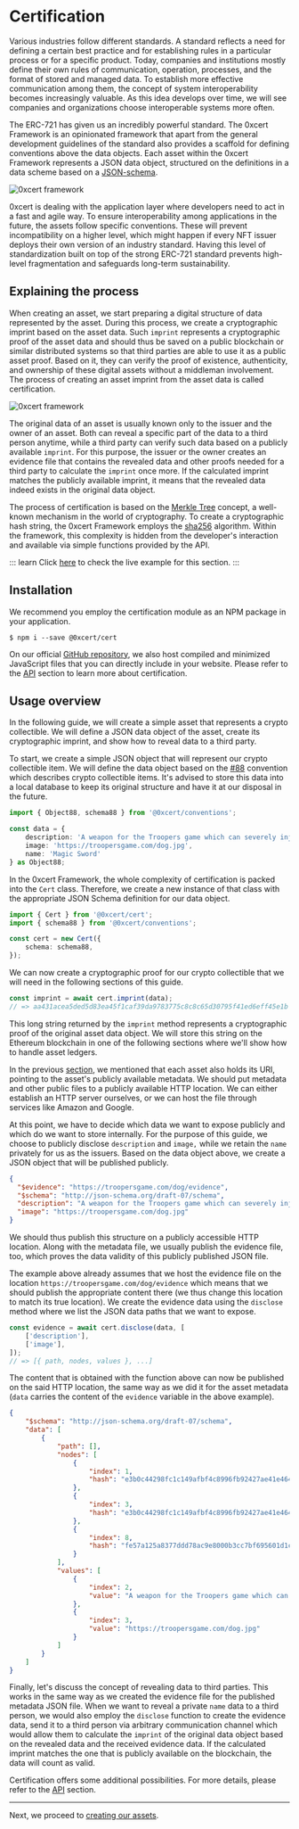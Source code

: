# Certification

Various industries follow different standards. A standard reflects a need for defining a certain best practice and for establishing rules in a particular process or for a specific product. Today, companies and institutions mostly define their own rules of communication, operation, processes, and the format of stored and managed data. To establish more effective communication among them, the concept of system interoperability becomes increasingly valuable. As this idea develops over time, we will see companies and organizations choose interoperable systems more often.

The ERC-721 has given us an incredibly powerful standard. The 0xcert Framework is an opinionated framework that apart from the general development guidelines of the standard also provides a scaffold for defining conventions above the data objects. Each asset within the 0xcert Framework represents a JSON data object, structured on the definitions in a data scheme based on a [JSON-schema](https://json-schema.org/).

![0xcert framework](../assets/scheme_3.svg)

0xcert is dealing with the application layer where developers need to act in a fast and agile way. To ensure interoperability among applications in the future, the assets follow specific conventions. These will prevent incompatibility on a higher level, which might happen if every NFT issuer deploys their own version of an industry standard. Having this level of standardization built on top of the strong ERC-721 standard prevents high-level fragmentation and safeguards long-term sustainability.

## Explaining the process

When creating an asset, we start preparing a digital structure of data represented by the asset. During this process, we create a cryptographic imprint based on the asset data. Such `imprint` represents a cryptographic proof of the asset data and should thus be saved on a public blockchain or similar distributed systems so that third parties are able to use it as a public asset proof. Based on it, they can verify the proof of existence, authenticity, and ownership of these digital assets without a middleman involvement. The process of creating an asset imprint from the asset data is called certification.

![0xcert framework](../assets/certification.svg)


The original data of an asset is usually known only to the issuer and the owner of an asset. Both can reveal a specific part of the data to a third person anytime, while a third party can verify such data based on a publicly available `imprint`. For this purpose, the issuer or the owner creates an evidence file that contains the revealed data and other proofs needed for a third party to calculate the `imprint` once more. If the calculated imprint matches the publicly available imprint, it means that the revealed data indeed exists in the original data object.

The process of certification is based on the [Merkle Tree](https://en.wikipedia.org/wiki/Merkle_tree) concept, a well-known mechanism in the world of cryptography. To create a cryptographic hash string, the 0xcert Framework employs the [sha256](https://en.wikipedia.org/wiki/SHA-2) algorithm. Within the framework, this complexity is hidden from the developer's interaction and available via simple functions provided by the API.

::: learn
Click [here](https://stackblitz.com/edit/certification-example) to check the live example for this section.
:::

## Installation

We recommend you employ the certification module as an NPM package in your application.

```shell
$ npm i --save @0xcert/cert
```


On our official [GitHub repository](https://github.com/0xcert/framework), we also host compiled and minimized JavaScript files that you can directly include in your website. Please refer to the [API](/api/core.html) section to learn more about certification.

## Usage overview

In the following guide, we will create a simple asset that represents a crypto collectible. We will define a JSON data object of the asset, create its cryptographic imprint, and show how to reveal data to a third party.

To start, we create a simple JSON object that will represent our crypto collectible item. We will define the data object based on the [#88](https://github.com/0xcert/framework/blob/master/conventions/88-crypto-collectible-schema.md) convention which describes crypto collectible items. It's advised to store this data into a local database to keep its original structure and have it at our disposal in the future.

```ts
import { Object88, schema88 } from '@0xcert/conventions';

const data = {
    description: 'A weapon for the Troopers game which can severely injure the enemy.',
    image: 'https://troopersgame.com/dog.jpg',
    name: 'Magic Sword'
} as Object88;
```

In the 0xcert Framework, the whole complexity of certification is packed into the `Cert` class. Therefore, we create a new instance of that class with the appropriate JSON Schema definition for our data object.

```ts
import { Cert } from '@0xcert/cert';
import { schema88 } from '@0xcert/conventions';

const cert = new Cert({
    schema: schema88,
});
```

We can now create a cryptographic proof for our crypto collectible that we will need in the following sections of this guide.

```ts
const imprint = await cert.imprint(data);
// => aa431acea5ded5d83ea45f1caf39da9783775c8c8c65d30795f41ed6eff45e1b
```

This long string returned by the `imprint` method represents a cryptographic proof of the original asset data object. We will store this string on the Ethereum blockchain in one of the following sections where we'll show how to handle asset ledgers.

In the previous [section](/guide/about-assets.html#explaining-the-concept), we mentioned that each asset also holds its URI, pointing to the asset's publicly available metadata. We should put metadata and other public files to a publicly available HTTP location. We can either establish an HTTP server ourselves, or we can host the file through services like Amazon and Google.

At this point, we have to decide which data we want to expose publicly and which do we want to store internally. For the purpose of this guide, we choose to publicly disclose `description` and `image,` while we retain the `name` privately for us as the issuers. Based on the data object above, we create a JSON object that will be published publicly.

```json
{
  "$evidence": "https://troopersgame.com/dog/evidence",
  "$schema": "http://json-schema.org/draft-07/schema",
  "description": "A weapon for the Troopers game which can severely injure the enemy.",
  "image": "https://troopersgame.com/dog.jpg"
}
```

We should thus publish this structure on a publicly accessible HTTP location. Along with the metadata file, we usually publish the evidence file, too, which proves the data validity of this publicly published JSON file.

The example above already assumes that we host the evidence file on the location `https://troopersgame.com/dog/evidence` which means that we should publish the appropriate content there (we thus change this location to match its true location). We create the evidence data using the `disclose` method where we list the JSON data paths that we want to expose.

```ts
const evidence = await cert.disclose(data, [
    ['description'],
    ['image'],
]);
// => [{ path, nodes, values }, ...]
```

The content that is obtained with the function above can now be published on the said HTTP location, the same way as we did it for the asset metadata (`data` carries the content of the `evidence` variable in the above example).

```json
{
    "$schema": "http://json-schema.org/draft-07/schema",
    "data": [
        {
            "path": [],
            "nodes": [
                {
                    "index": 1,
                    "hash": "e3b0c44298fc1c149afbf4c8996fb92427ae41e4649b934ca495991b7852b855"
                },
                {
                    "index": 3,
                    "hash": "e3b0c44298fc1c149afbf4c8996fb92427ae41e4649b934ca495991b7852b855"
                },
                {
                    "index": 8,
                    "hash": "fe57a125a8377ddd78ac9e8000b3cc7bf695601d1c194192e12cac46e3005c97"
                }
            ],
            "values": [
                {
                    "index": 2,
                    "value": "A weapon for the Troopers game which can severely injure the enemy."
                },
                {
                    "index": 3,
                    "value": "https://troopersgame.com/dog.jpg"
                }
            ]
        }
    ]
}
```

Finally, let's discuss the concept of revealing data to third parties. This works in the same way as we created the evidence file for the published metadata JSON file. When we want to reveal a private `name` data to a third person, we would also employ the `disclose` function to create the evidence data, send it to a third person via arbitrary communication channel which would allow them to calculate the `imprint` of the original data object based on the revealed data and the received evidence data. If the calculated imprint matches the one that is publicly available on the blockchain, the data will count as valid.

Certification offers some additional possibilities. For more details, please refer to the [API](/api/core.html) section.

---

Next, we proceed to [creating our assets](/guide/asset-management.html#installation).
